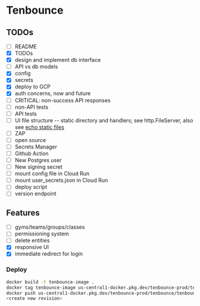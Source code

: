 # Tenbounce

## TODOs

- [ ] README
- [x] TODOs
- [x] design and implement db interface
- [ ] API vs db models
- [x] config
- [x] secrets
- [x] deploy to GCP
- [x] auth concerns, now and future
- [ ] CRITICAL: non-success API responses
- [ ] non-API tests
- [ ] API tests
- [ ] UI file structure -- static directory and handlers; see http.FileServer, also see [echo static files](https://echo.labstack.com/docs/static-files)
- [ ] ZAP
- [ ] open source
- [ ] Secrets Manager
- [ ] Github Action
- [ ] New Postgres user
- [ ] New signing secret
- [ ] mount config file in Cloud Run
- [ ] mount user_secrets.json in Cloud Run
- [ ] deploy script
- [ ] version endpoint

## Features

- [ ] gyms/teams/groups/classes
- [ ] permissioning system
- [ ] delete entities
- [x] responsive UI
- [x] immediate redirect for login

### Deploy

```sh
docker build -t tenbounce-image .
docker tag tenbounce-image us-central1-docker.pkg.dev/tenbounce-prod/tenbounce/tenbounce:release5
docker push us-central1-docker.pkg.dev/tenbounce-prod/tenbounce/tenbounce
<create new revision>
```
